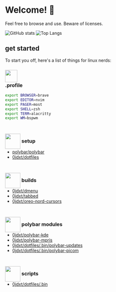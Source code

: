 # Welcome! 👋

Feel free to browse and use. Beware of licenses.

![GitHub stats](https://github-readme-stats.vercel.app/api?username=0jdxt&show_icons=true&theme=nord&include_all_commits=true&line_height=21&hide_rank=true&hide_title=true)
![Top Langs](https://github-readme-stats.vercel.app/api/top-langs/?username=0jdxt&hide=brainfuck&theme=nord&layout=compact)

## get started

To start you off, here's a list of things for linux nerds:


### <img src="https://emojicdn.elk.sh/📜?style=openmoji" width="40"> <br> .profile

```bash
export BROWSER=brave
export EDITOR=nvim
export PAGER=most
export SHELL=zsh
export TERM=alacritty
export WM=bspwm
```


### <img src="https://emojicdn.elk.sh/🗂️?style=openmoji" width="50" style="position:relative;top:20px;"> setup

* [polybar/polybar](https://github.com/polybar/polybar)
* [0jdxt/dotfiles](https://github.com/0jdxt/dotfiles)


### <img src="https://emojicdn.elk.sh/🛠️?style=openmoji" width="50" style="position:relative;top:20px;"> builds

* [0jdxt/dmenu](https://github.com/0jdxt/dmenu)
* [0jdxt/tabbed](https://github.com/0jdxt/tabbed)
* [0jdxt/oreo-nord-cursors](https://github.com/0jdxt/oreo-nord-cursors)


### <img src="https://emojicdn.elk.sh/📊?style=openmoji" width="50" style="position:relative;top:20px;"> polybar modules

* [0jdxt/polybar-kde](https://github.com/0jdxt/polybar-kde)
* [0jdxt/polybar-mpris](https://github.com/0jdxt/polybar-mpris)
* [0jdxt/dotfiles/.bin/polybar-updates](https://github.com/0jdxt/dotfiles/tree/master/.bin/polybar-updates)
* [0jdxt/dotfiles/.bin/polybar-picom](https://github.com/0jdxt/dotfiles/tree/master/.bin/polybar-picom)


### <img src="https://emojicdn.elk.sh/toolbox?style=openmoji"  width="50" style="position:relative;top:20px;"> scripts

* [0jdxt/dotfiles/.bin](https://github.com/0jdxt/dotfiles/tree/master/.bin)
